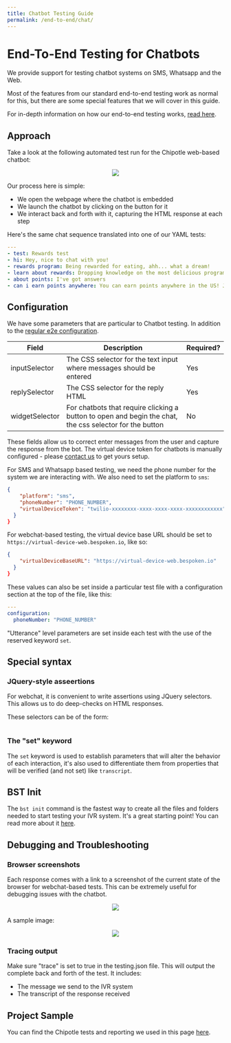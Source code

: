 ```yaml
---
title: Chatbot Testing Guide
permalink: /end-to-end/chat/
---
```


# End-To-End Testing for Chatbots
We provide support for testing chatbot systems on SMS, Whatsapp and the Web.

Most of the features from our standard end-to-end testing work as normal for this, but there are some special features that we will cover in this guide.

For in-depth information on how our end-to-end testing works, [read here](/end-to-end/guide/).

## Approach
Take a look at the following automated test run for the Chipotle web-based chatbot:

<p style="text-align:center">
<img src="./assets/ChipotleWebChatTest.gif" style="max-width: 60%;">
</p>

Our process here is simple:
- We open the webpage where the chatbot is embedded
- We launch the chatbot by clicking on the button for it
- We interact back and forth with it, capturing the HTML response at each step

Here's the same chat sequence translated into one of our YAML tests:

```yaml
---
- test: Rewards test
- hi: Hey, nice to chat with you!
- rewards program: Being rewarded for eating, ahh... what a dream!
- learn about rewards: Dropping knowledge on the most delicious program there is!
- about points: I've got answers
- can i earn points anywhere: You can earn points anywhere in the US! Just make sure you
```

## Configuration
We have some parameters that are particular to Chatbot testing. In addition to the [regular e2e configuration](https://read.bespoken.io/end-to-end/guide/#configuration). 

| Field | Description | Required? |
|---|---|---|
| inputSelector | The CSS selector for the text input where messages should be entered | Yes |
| replySelector | The CSS selector for the reply HTML | Yes |
| widgetSelector | For chatbots that require clicking a button to open and begin the chat, the css selector for the button | No |

These fields allow us to correct enter messages from the user and capture the response from the bot. The virtual device token for chatbots is manually configured - please [contact us](mailto:contact@bespoken.io) to get yours setup.

For SMS and Whatsapp based testing, we need the phone number for the system we are interacting with. We also need to set the platform to `sms`:

```json
{
    "platform": "sms",
    "phoneNumber": "PHONE_NUMBER",
    "virtualDeviceToken": "twilio-xxxxxxxx-xxxx-xxxx-xxxx-xxxxxxxxxxxx" 
  }
}
```

For webchat-based testing, the virtual device base URL should be set to `https://virtual-device-web.bespoken.io`, like so:

```json
{
    "virtualDeviceBaseURL": "https://virtual-device-web.bespoken.io" 
  }
}
```

These values can also be set inside a particular test file with a configuration section at the top of the file, like this:
```yaml
---
configuration:
  phoneNumber: "PHONE_NUMBER"
```

"Utterance" level parameters are set inside each test with the use of the reserved keyword `set`.

## Special syntax
### JQuery-style asseertions
For webchat, it is convenient to write assertions using JQuery selectors. This allows us to do deep-checks on HTML responses.

These selectors can be of the form:
```

```

### The "set" keyword
The `set` keyword is used to establish parameters that will alter the behavior of each interaction, it's also used to differentiate them from properties that will be verified (and not set) like `transcript`. 


## BST Init
The `bst init` command is the fastest way to create all the files and folders needed to start testing your IVR system. It's a great starting point! You can read more about it [here](./../../cli/commands/#init).

## Debugging and Troubleshooting
### Browser screenshots
Each response comes with a link to a screenshot of the current state of the browser for webchat-based tests. This can be extremely useful for debugging issues with the chatbot.
<p style="text-align:center">
  <img src="./assets/webchat-screenshot-link.png" style="max-width: 60%;">
</p>

A sample image:
<p style="text-align:center">
  <img src="./assets/webchat-screenshot.png" style="max-width: 60%;">
</p>

### Tracing output
Make sure "trace" is set to true in the testing.json file. This will output the complete back and forth of the test. It includes:
* The message we send to the IVR system
* The transcript of the response received

## Project Sample
You can find the Chipotle tests and reporting we used in this page [here](https://github.com/bespoken-samples/webchat-sample). 